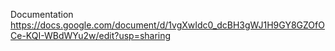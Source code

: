 Documentation
https://docs.google.com/document/d/1vgXwIdc0_dcBH3gWJ1H9GY8GZOfOCe-KQI-WBdWYu2w/edit?usp=sharing
